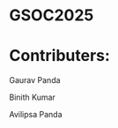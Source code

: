 # GSOC2025




  # Contributers:
<div>
  <p> Gaurav Panda </p>

  <p> Binith Kumar </p>
  
  <p> Avilipsa Panda</p>
</div>
